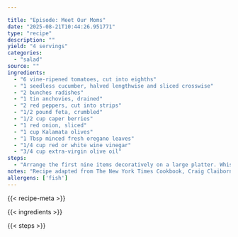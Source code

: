```yaml
---

title: "Episode: Meet Our Moms"
date: "2025-08-21T10:44:26.951771"
type: "recipe"
description: ""
yield: "4 servings"
categories:
  - "salad"
source: ""
ingredients:
  - "6 vine-ripened tomatoes, cut into eighths"
  - "1 seedless cucumber, halved lengthwise and sliced crosswise"
  - "2 bunches radishes"
  - "1 tin anchovies, drained"
  - "2 red peppers, cut into strips"
  - "1/2 pound feta, crumbled"
  - "1/2 cup caper berries"
  - "1 red onion, sliced"
  - "1 cup Kalamata olives"
  - "1 Tbsp minced fresh oregano leaves"
  - "1/4 cup red or white wine vinegar"
  - "3/4 cup extra-virgin olive oil"
steps:
  - "Arrange the first nine items decoratively on a large platter. Whisk together the oregano, the vinegar and salt and pepper, to taste. Add the oil in a stream, whisking. Drizzle the dressing over the platter."
notes: "Recipe adapted from The New York Times Cookbook, Craig Claiborne, Harper/Rowe, 1961"
allergens: ['fish']
---
```


{{< recipe-meta >}}

{{< ingredients >}}

{{< steps >}}
